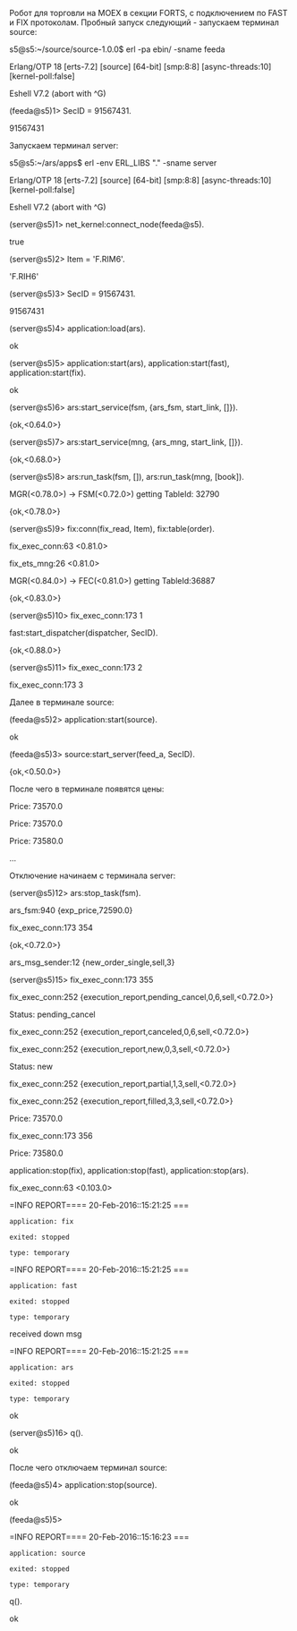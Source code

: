 Робот для торговли на MOEX в секции FORTS, с подключением по FAST и FIX протоколам.
Пробный запуск следующий -
запускаем терминал source:

s5@s5:~/source/source-1.0.0$ erl -pa ebin/ -sname feeda 

Erlang/OTP 18 [erts-7.2] [source] [64-bit] [smp:8:8] [async-threads:10] [kernel-poll:false] 

Eshell V7.2  (abort with ^G)

(feeda@s5)1> SecID = 91567431.

91567431

Запускаем терминал server:

s5@s5:~/ars/apps$ erl -env ERL_LIBS "." -sname server 

Erlang/OTP 18 [erts-7.2] [source] [64-bit] [smp:8:8] [async-threads:10] [kernel-poll:false] 

Eshell V7.2  (abort with ^G) 

(server@s5)1> net_kernel:connect_node(feeda@s5). 

true 

(server@s5)2> Item = 'F.RIM6'. 

'F.RIH6' 

(server@s5)3> SecID = 91567431. 

91567431

(server@s5)4> application:load(ars).

ok 

(server@s5)5> application:start(ars), application:start(fast), application:start(fix). 

ok 

(server@s5)6> ars:start_service(fsm, {ars_fsm, start_link, []}). 

{ok,<0.64.0>} 

(server@s5)7> ars:start_service(mng, {ars_mng, start_link, []}). 

{ok,<0.68.0>} 

(server@s5)8> ars:run_task(fsm, []), ars:run_task(mng, [book]). 

MGR(<0.78.0>) -> FSM(<0.72.0>) getting TableId: 32790 

{ok,<0.78.0>} 

(server@s5)9> fix:conn(fix_read, Item), fix:table(order). 

fix_exec_conn:63 <0.81.0> 

fix_ets_mng:26 <0.81.0> 

MGR(<0.84.0>) -> FEC(<0.81.0>) getting TableId:36887 

{ok,<0.83.0>} 

(server@s5)10> fix_exec_conn:173 1 

fast:start_dispatcher(dispatcher, SecID). 

{ok,<0.88.0>} 

(server@s5)11> fix_exec_conn:173 2 

fix_exec_conn:173 3 

Далее в терминале source:

(feeda@s5)2> application:start(source). 

ok 

(feeda@s5)3> source:start_server(feed_a, SecID). 

{ok,<0.50.0>}

После чего в терминале появятся цены:

Price: 73570.0 

Price: 73570.0 

Price: 73580.0 

...

Отключение начинаем с терминала server:

(server@s5)12> ars:stop_task(fsm).

ars_fsm:940 {exp_price,72590.0} 

fix_exec_conn:173 354 

{ok,<0.72.0>} 

ars_msg_sender:12 {new_order_single,sell,3} 

(server@s5)15> fix_exec_conn:173 355 

fix_exec_conn:252 {execution_report,pending_cancel,0,6,sell,<0.72.0>} 

Status: pending_cancel 

fix_exec_conn:252 {execution_report,canceled,0,6,sell,<0.72.0>} 

fix_exec_conn:252 {execution_report,new,0,3,sell,<0.72.0>} 

Status: new 

fix_exec_conn:252 {execution_report,partial,1,3,sell,<0.72.0>} 

fix_exec_conn:252 {execution_report,filled,3,3,sell,<0.72.0>} 

Price: 73570.0 

fix_exec_conn:173 356

Price: 73580.0 

application:stop(fix), application:stop(fast), application:stop(ars). 

fix_exec_conn:63 <0.103.0> 

=INFO REPORT==== 20-Feb-2016::15:21:25 === 

    application: fix 
    
    exited: stopped 
    
    type: temporary 
    

=INFO REPORT==== 20-Feb-2016::15:21:25 === 

    application: fast 
    
    exited: stopped 
    
    type: temporary 
    
received down msg 

=INFO REPORT==== 20-Feb-2016::15:21:25 === 

    application: ars 
    
    exited: stopped 
    
    type: temporary 
    
ok 

(server@s5)16> q(). 

ok 

После чего отключаем терминал source:

(feeda@s5)4> application:stop(source).

ok 

(feeda@s5)5> 

=INFO REPORT==== 20-Feb-2016::15:16:23 === 

    application: source 
    
    exited: stopped 
    
    type: temporary 
    
q(). 

ok 
 
